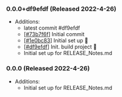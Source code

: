 ### 0.0.0+df9efdf (Released 2022-4-26)
* Additions:
    * latest commit #df9efdf
    * [[#73b7f6f](https://github.com/Freymaurer/fabulous-minutes/commit/73b7f6fdf21f03e0fd77a30ba6af03416da34fab)] Initial commit
    * [[#1e0bc83](https://github.com/Freymaurer/fabulous-minutes/commit/1e0bc83a3cf6feb63391511bc09c4f8a81dc36d2)] Initial set up :tada:
    * [[#df9efdf](https://github.com/Freymaurer/fabulous-minutes/commit/df9efdf95a2c437ed28cf619293ae5aa74fec17a)] Init. build project :tada:
    * Initial set up for RELEASE_Notes.md

### 0.0.0 (Released 2022-4-26)
* Additions:
    * Initial set up for RELEASE_Notes.md
